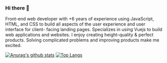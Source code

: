 ### Hi there 👋
Front-end web developer with +6 years of experience using JavaScript, HTML, and CSS to build all aspects of the user experience and user interface for client- facing landing pages. Specializes in using Vuejs to build web applications and websites.
I enjoy creating height-quality & perfect products. Solving complicated problems and improving products make me excited.


[![Anurag's github stats](https://github-readme-stats.vercel.app/api?username=behnamjz&show_icons=true)](https://github.com/anuraghazra/github-readme-stats)
[![Top Langs](https://github-readme-stats.vercel.app/api/top-langs/?username=behnamjz)](https://github.com/anuraghazra/github-readme-stats)

<!--
**behnamj/behnamj** is a ✨ _special_ ✨ repository because its `README.md` (this file) appears on your GitHub profile.

Here are some ideas to get you started:

- 🔭 I’m currently working on ...
- 🌱 I’m currently learning ...
- 👯 I’m looking to collaborate on ...
- 🤔 I’m looking for help with ...
- 💬 Ask me about ...
- 📫 How to reach me: ...
- 😄 Pronouns: ...
- ⚡ Fun fact: ...
-->
